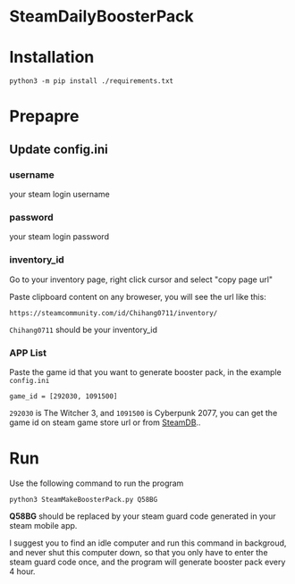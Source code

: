 # SteamDailyBoosterPack


# Installation
```
python3 -m pip install ./requirements.txt
```

# Prepapre

## Update config.ini
### username
your steam login username
### password
your steam login password
### inventory_id

Go to your inventory page, right click cursor and select "copy page url"

Paste clipboard content on any broweser, you will see the url like this:
```
https://steamcommunity.com/id/Chihang0711/inventory/
```

`Chihang0711` should be your inventory_id


### APP List 
Paste the game id that you want to generate booster pack, in the example `config.ini`

```
game_id = [292030, 1091500]
```

`292030` is The Witcher 3, and `1091500` is Cyberpunk 2077, you can get the game id on steam game store url or from [SteamDB](https://steamdb.info/apps/)..

# Run

Use the following command to run the program

```
python3 SteamMakeBoosterPack.py Q58BG
```

**Q58BG** should be replaced by your steam guard code generated in your steam mobile app.

I suggest you to find an idle computer and run this command in backgroud, and never shut this computer down, so that you only have to enter the steam guard code once, and the program will generate booster pack every 4 hour.
